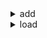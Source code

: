 <details><summary>add</summary>
<div>
<br/>

GLTFMarker添加到图层的事件。

参数属性：

| 属性名           |  类型           |   值 |
|  ------         | :----:  | ----  |
|type     | String          |   "add"  |
|target   | GLTFMarker      |   this            |
|layer    | GLTFLayer       |   GLTF图层        |

</div>
</details>

<details><summary>load</summary>
<div>
<br/>

GLTFMarker的模型载入事件。

参数属性：

| 属性名           |  类型           |   值 |
|  ------         | :----:  | ----  |
|type     | String          |   "load"  |
|target   | GLTFMarker      |   this            |
|data     | Object          |   GLTF模型        |

</div>
</details>